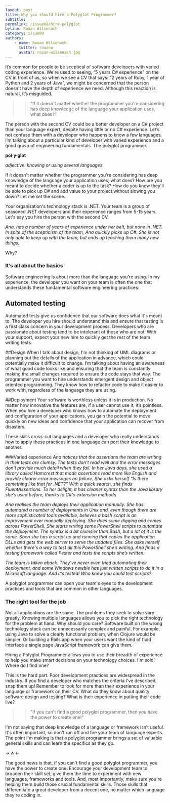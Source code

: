 ```yaml
---
layout: post
title: Why you should hire a Polyglot Programmer?
subtitle: 
permalink: /issue08/hire-polyglot
byline: Rouan Wilsenach
category: issue09
authors:
    - name: Rouan Wilsenach
      twitter: rouanw
      avatar: rouan-wilsenach.jpg
---
```

It’s common for people to be sceptical of software developers with varied coding experience. We're used to seeing, “5 years C# experience” on the CV in front of us, so when we see a CV that says: “2 years of Ruby, 1 year of Python and 2 years of Java”, we might be concerned that the person doesn't have the depth of experience we need.  Although this reaction is natural, it’s misguided.

>>”If it doesn't matter whether the programmer you're considering has deep knowledge of the language your application uses, what does?“

The person with the second CV could be a better developer on a C# project than your language expert, despite having little or no C# experience. Let’s not confuse them with a developer who happens to know a few languages. I’m talking about a particular kind of developer with varied experience and a good grasp of engineering fundamentals. The polyglot programmer.

<b>pol·y·glot</b>

*adjective: knowing or using several languages*

If it doesn't matter whether the programmer you're considering has deep knowledge of the language your application uses, what does? How are you meant to decide whether a coder is up to the task? How do you know they'll be able to pick up C# and add value to your project without slowing you down?
Let me set the scene...

Your organisation's technology stack is .NET. Your team is a group of seasoned .NET developers and their experience ranges from 5-15 years. Let's say you hire the person with the second CV.

*Ana, has a number of years of experience under her belt, but none in .NET. In spite of the scepticism of the team, Ana quickly picks up C#. She is not only able to keep up with the team, but ends up teaching them many new things.*

Why?

### It’s all about the basics

Software engineering is about more than the language you're using. In my experience, the developer you want on your team is often the one that understands these fundamental software engineering practices:

## Automated testing
Automated tests give us confidence that our software does what it's meant to. The developer you hire should understand this and ensure that testing is a first class concern in your development process. Developers who are passionate about testing tend to be intolerant of those who are not. With your support, expect your new hire to quickly get the rest of the team writing tests.

##Design
When I talk about design, I'm not thinking of UML diagrams or planning out the details of the application in advance, which could potentially make it difficult to change. I’m talking about having an awareness of what good code looks like and ensuring that the team is constantly making the small changes required to ensure the code stays that way. The programmer you want to hire understands emergent design and object oriented programming. They know how to refactor code to make it easier to work with, regardless of the language they are using.

##Deployment
Your software is worthless unless it is in production. No matter how innovative the features are, if a user cannot use it, it’s pointless. When you hire a developer who knows how to automate the deployment and configuration of your applications, you gain the potential to move quickly on new ideas and confidence that your application can recover from disasters. 

These skills cross-cut languages and a developer who really understands how to apply these practices in one language can port their knowledge to another.

###Varied experience
*Ana notices that the assertions the team are writing in their tests are clumsy. The tests don't read well and the error messages don't provide much detail when they fail. In her Java days, she used a library called Hamcrest that made assertions read more like English and provide clearer error messages on failure. She asks herself “Is there something like that for .NET?” With a quick search, she finds FluentAssertions. To her delight, it has cleaner syntax than the Java library she’s used before, thanks to C#'s extension methods.*

*Ana realises the team deploys their application manually. She has automated a number of deployments in Unix and, even though there are more sophisticated tools available, believes a bash script is an improvement over manually deploying. She does some digging and comes across PowerShell. She starts writing some PowerShell scripts to automate the deployment. The syntax is a bit clumsier than Bash, but a lot of it is the same. Soon she has a script up and running that copies the application DLLs and gets the web server to serve the updated files. She asks herself whether there's a way to test all this PowerShell she’s writing. Ana finds a testing framework called Pester and tests the scripts she’s written.*

*The team is taken aback. They've never even tried automating their deployment, and some Windows newbie has just written scripts to do it in a Microsoft language. And it’s tested! Who knew you could test scripts?*

A polyglot programmer can open your team's eyes to the development practices and tools that are common in other languages.

### The right tool for the job
Not all applications are the same. The problems they seek to solve vary greatly. Knowing multiple languages allows you to pick the right technology for the problem at hand. Why should you care? Software built on the wrong technology stack can be unnecessarily complex and painful. For example, using Java to solve a clearly functional problem, when Clojure would be simpler. Or building a Rails app when your users want the kind of fluid interface a single page JavaScript framework can give them.

Hiring a Polyglot Programmer allows you to use their breadth of experience to help you make smart decisions on your technology choices.
I'm sold! Where do I find one?

This is the hard part. Poor development practices are widespread in the industry. If you find a developer who matches the criteria I've described, snap them up! Remember to look for more than their experience in your language or framework on their CV. What do they know about quality software design and testing? What is their experience in putting their code live?

>>”If you can't find a good polyglot programmer, then you have the power to create one!“

I'm not saying that deep knowledge of a language or framework isn’t useful. It's often important, so don't run off and fire your team of language experts. The point I'm making is that a polyglot programmer brings a set of valuable general skills and can learn the specifics as they go.

-> ⁂ <-

The good news is that, if you can't find a good polyglot programmer, you have the power to create one! Encourage your development team to broaden their skill set, give them the time to experiment with new languages, frameworks and tools. And, most importantly, make sure you're helping them build those crucial fundamental skills. Those skills that differentiate a great developer from a decent one, no matter which language they're coding in.


